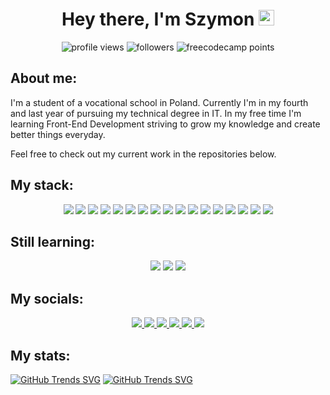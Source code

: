 <h1 align="center"> Hey there, I'm Szymon <img src="https://media.giphy.com/media/hvRJCLFzcasrR4ia7z/giphy.gif" width="25px"/> </h1>

<div align="center">
  <img alt="profile views" src="https://komarev.com/ghpvc/?username=rekeye" />
  <img alt="followers" src="https://img.shields.io/github/followers/rekeye" />
  <img alt="freecodecamp points" src="https://img.shields.io/freecodecamp/points/rekeye" />
</div>

## About me:

I'm a student of a vocational school in Poland. Currently I'm in my fourth and last year of pursuing my technical degree in IT. In my free time I'm learning Front-End Development striving to grow my knowledge and create better things everyday.

Feel free to check out my current work in the repositories below.

## My stack:

<div align="center">
  <img src="https://img.shields.io/badge/React-20232A?style=for-the-badge&logo=react&logoColor=61DAFB" />
  <img src="https://img.shields.io/badge/React_Router-CA4245?style=for-the-badge&logo=react-router&logoColor=white" />
  <img src="https://img.shields.io/badge/Redux-593D88?style=for-the-badge&logo=redux&logoColor=white" />
  <img src="https://img.shields.io/badge/Gatsby-663399?style=for-the-badge&logo=gatsby&logoColor=white" />
  <img src="https://img.shields.io/badge/TypeScript-007ACC?style=for-the-badge&logo=typescript&logoColor=white" />
  <img src="https://img.shields.io/badge/JavaScript-323330?style=for-the-badge&logo=javascript&logoColor=F7DF1E" />
  <img src="https://img.shields.io/badge/Node.js-339933?style=for-the-badge&logo=nodedotjs&logoColor=white" />
  <img src="https://img.shields.io/badge/Jest-C21325?style=for-the-badge&logo=jest&logoColor=white" />
  <img src="https://img.shields.io/badge/GraphQl-E10098?style=for-the-badge&logo=graphql&logoColor=white" /> 
  <img src="https://img.shields.io/badge/Apollo%20GraphQL-311C87?&style=for-the-badge&logo=Apollo%20GraphQL&logoColor=white"/>
  <img src="https://img.shields.io/badge/Webpack-8DD6F9?style=for-the-badge&logo=Webpack&logoColor=white"/> 
  <img src="https://img.shields.io/badge/HTML5-E34F26?style=for-the-badge&logo=html5&logoColor=white"/> 
  <img src="https://img.shields.io/badge/CSS3-1572B6?style=for-the-badge&logo=css3&logoColor=white"/> 
  <img src="https://img.shields.io/badge/Sass-CC6699?style=for-the-badge&logo=sass&logoColor=white"/> 
  <img src="https://img.shields.io/badge/styled--components-DB7093?style=for-the-badge&logo=styled-components&logoColor=white"/> 
  <img src="https://img.shields.io/badge/npm-CB3837?style=for-the-badge&logo=npm&logoColor=white"/>
  <img src="https://img.shields.io/badge/Yarn-2C8EBB?style=for-the-badge&logo=yarn&logoColor=white"/>
</div>

## Still learning: 

<div align="center">
  <img src="https://img.shields.io/badge/kubernetes-326ce5.svg?&style=for-the-badge&logo=kubernetes&logoColor=white" />
  <img src="https://img.shields.io/badge/Docker-2CA5E0?style=for-the-badge&logo=docker&logoColor=white" />
  <img src="https://img.shields.io/badge/Expo-1B1F23?style=for-the-badge&logo=expo&logoColor=white" />
</div>

## My socials: 
  
<div align="center">
  <a href="rekeye.github.io" target="_blank">
      <img src="https://img.shields.io/badge/website-000000?style=for-the-badge&logo=About.me&logoColor=white" />
  </a>
  <a href="https://www.linkedin.com/in/szymon-paluch-89b329212/" target="_blank">
      <img src="https://img.shields.io/badge/LinkedIn-0077B5?style=for-the-badge&logo=linkedin&logoColor=white" />
  </a>
  <a href="https://discordapp.com/users/504261505718550529" target="_blank">
      <img src="https://img.shields.io/badge/Discord-7289DA?style=for-the-badge&logo=discord&logoColor=white" />
  </a>
  <a href="https://stackoverflow.com/users/14133626/rekeye/" target="_blank">
      <img src="https://img.shields.io/badge/Stack_Overflow-FE7A16?style=for-the-badge&logo=stack-overflow&logoColor=white" />
  </a>
  <a href="https://www.codewars.com/users/rekeye/" target="_blank">
      <img src="https://img.shields.io/badge/Codewars-B1361E?style=for-the-badge&logo=Codewars&logoColor=white" />
  </a>
  <a href="https://www.freecodecamp.org/rekeye" target="_blank">
      <img src="https://img.shields.io/badge/free%20code%20camp-27273D?style=for-the-badge&logo=freecodecamp&logoColor=white" />
  </a>
 </div>
 
 ## My stats:
 
[![GitHub Trends SVG](https://api.githubtrends.io/user/svg/rekeye/langs)](https://githubtrends.io/wrapped/rekeye)
[![GitHub Trends SVG](https://api.githubtrends.io/user/svg/rekeye/repos)](https://githubtrends.io/wrapped/rekeye)
